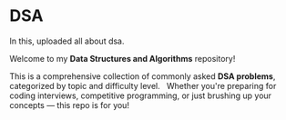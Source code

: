 # DSA 
In this, uploaded all about dsa. 

Welcome to my **Data Structures and Algorithms** repository!  

This is a comprehensive collection of commonly asked **DSA problems**, categorized by topic and difficulty level.  
Whether you're preparing for coding interviews, competitive programming, or just brushing up your concepts — this repo is for you!

